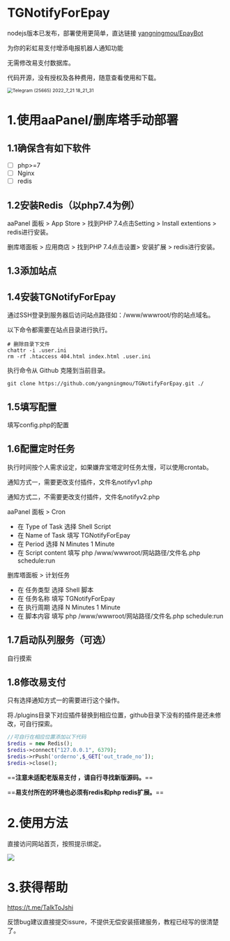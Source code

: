 # TGNotifyForEpay

nodejs版本已发布，部署使用更简单，直达链接 [yangningmou/EpayBot](https://github.com/yangningmou/EpayBot)

为你的彩虹易支付增添电报机器人通知功能

无需修改易支付数据库。

代码开源，没有授权及各种费用，随意查看使用和下载。

<img src="Telegram (25665) 2022_7_21 18_21_31.png" alt="Telegram (25665) 2022_7_21 18_21_31" style="zoom:75%;" />

# 1.使用aaPanel/删库塔手动部署

## 	1.1确保含有如下软件

- [ ] php>=7
- [ ] Nginx
- [ ] redis

## 	1.2安装Redis（以php7.4为例）

aaPanel 面板 > App Store > 找到PHP 7.4点击Setting > Install extentions > redis进行安装。

删库塔面板 > 应用商店 > 找到PHP 7.4点击设置> 安装扩展 > redis进行安装。

## 	1.3添加站点

## 	1.4安装TGNotifyForEpay

通过SSH登录到服务器后访问站点路径如：/www/wwwroot/你的站点域名。

以下命令都需要在站点目录进行执行。

```shell
# 删除目录下文件
chattr -i .user.ini
rm -rf .htaccess 404.html index.html .user.ini
```

执行命令从 Github 克隆到当前目录。

```shell
git clone https://github.com/yangningmou/TGNotifyForEpay.git ./
```

## 	1.5填写配置

填写config.php的配置

## 	1.6配置定时任务

执行时间按个人需求设定，如果嫌弃宝塔定时任务太慢，可以使用crontab。

通知方式一，需要更改支付插件，文件名notifyv1.php


通知方式二，不需要更改支付插件，文件名notifyv2.php

aaPanel 面板 > Cron

- 在 Type of Task 选择 Shell Script
- 在 Name of Task 填写 TGNotifyForEpay
- 在 Period 选择 N Minutes 1 Minute
- 在 Script content 填写 php /www/wwwroot/网站路径/文件名.php schedule:run

删库塔面板 > 计划任务

- 在 任务类型 选择 Shell 脚本
- 在 任务名称 填写 TGNotifyForEpay
- 在 执行周期 选择 N Minutes 1 Minute
- 在 脚本内容 填写 php /www/wwwroot/网站路径/文件名.php schedule:run

## 	1.7启动队列服务（可选）

自行摸索

## 	1.8修改易支付

只有选择通知方式一的需要进行这个操作。

将./plugins目录下对应插件替换到相应位置，github目录下没有的插件是还未修改，可自行探索。

```php
//可自行在相应位置添加以下代码
$redis = new Redis();
$redis->connect("127.0.0.1", 6379);
$redis->rPush('orderno',$_GET['out_trade_no']);
$redis->close();
```

==**注意未适配老版易支付 ，请自行寻找新版源码。**==

==**易支付所在的环境也必须有redis和php redis扩展。**==

# 2.使用方法

直接访问网站首页，按照提示绑定。

![](index.png)

# 3.获得帮助

https://t.me/TalkToJshi

反馈bug建议直接提交issure，不提供无偿安装搭建服务，教程已经写的很清楚了。
